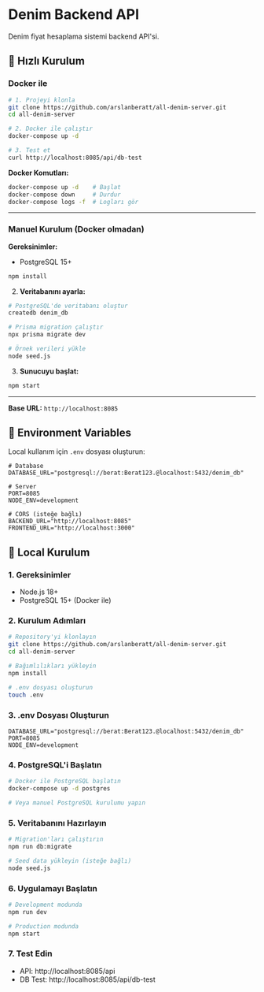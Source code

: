 # Denim Backend API

Denim fiyat hesaplama sistemi backend API'si.

## 🚀 Hızlı Kurulum

### Docker ile

```bash
# 1. Projeyi klonla
git clone https://github.com/arslanberatt/all-denim-server.git
cd all-denim-server

# 2. Docker ile çalıştır
docker-compose up -d

# 3. Test et
curl http://localhost:8085/api/db-test
```

**Docker Komutları:**

```bash
docker-compose up -d    # Başlat
docker-compose down     # Durdur
docker-compose logs -f  # Logları gör
```

---

### Manuel Kurulum (Docker olmadan)

**Gereksinimler:**

- PostgreSQL 15+

```bash
npm install
```

2. **Veritabanını ayarla:**

```bash
# PostgreSQL'de veritabanı oluştur
createdb denim_db

# Prisma migration çalıştır
npx prisma migrate dev

# Örnek verileri yükle
node seed.js
```

3. **Sunucuyu başlat:**

```bash
npm start
```

---

**Base URL:** `http://localhost:8085`

## 🔧 Environment Variables

Local kullanım için `.env` dosyası oluşturun:

```env
# Database
DATABASE_URL="postgresql://berat:Berat123.@localhost:5432/denim_db"

# Server
PORT=8085
NODE_ENV=development

# CORS (isteğe bağlı)
BACKEND_URL="http://localhost:8085"
FRONTEND_URL="http://localhost:3000"
```

## 🚀 Local Kurulum

### 1. Gereksinimler

- Node.js 18+
- PostgreSQL 15+ (Docker ile)

### 2. Kurulum Adımları

```bash
# Repository'yi klonlayın
git clone https://github.com/arslanberatt/all-denim-server.git
cd all-denim-server

# Bağımlılıkları yükleyin
npm install

# .env dosyası oluşturun
touch .env
```

### 3. .env Dosyası Oluşturun

```env
DATABASE_URL="postgresql://berat:Berat123.@localhost:5432/denim_db"
PORT=8085
NODE_ENV=development
```

### 4. PostgreSQL'i Başlatın

```bash
# Docker ile PostgreSQL başlatın
docker-compose up -d postgres

# Veya manuel PostgreSQL kurulumu yapın
```

### 5. Veritabanını Hazırlayın

```bash
# Migration'ları çalıştırın
npm run db:migrate

# Seed data yükleyin (isteğe bağlı)
node seed.js
```

### 6. Uygulamayı Başlatın

```bash
# Development modunda
npm run dev

# Production modunda
npm start
```

### 7. Test Edin

- API: http://localhost:8085/api
- DB Test: http://localhost:8085/api/db-test
